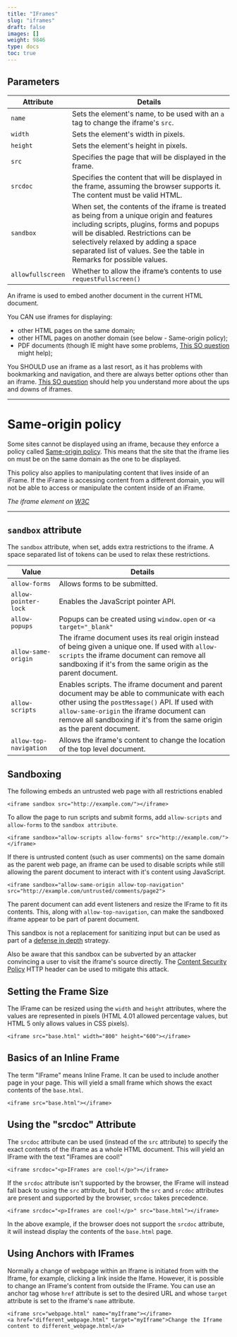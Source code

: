 ```yaml
---
title: "IFrames"
slug: "iframes"
draft: false
images: []
weight: 9846
type: docs
toc: true
---
```


## Parameters
| Attribute | Details |  
| --------- | ------- |  
| `name` | Sets the element's name, to be used with an `a` tag to change the iframe's `src`. |
| `width` | Sets the element's width in pixels. |
| `height` | Sets the element's height in pixels. |
| `src` | Specifies the page that will be displayed in the frame. |
| `srcdoc` | Specifies the content that will be displayed in the frame, assuming the browser supports it. The content must be valid HTML. |
| `sandbox` | When set, the contents of the iframe is treated as being from a unique origin and features including scripts, plugins, forms and popups will be disabled. Restrictions can be selectively relaxed by adding a space separated list of values. See the table in Remarks for possible values. |
| `allowfullscreen` | Whether to allow the iframe’s contents to use `requestFullscreen()` |


An iframe is used to embed another document in the current HTML document.

You CAN use iframes for displaying:
 - other HTML pages on the same domain;
 - other HTML pages on another domain (see below - Same-origin policy); 
 - PDF documents (though IE might have some problems, [This SO question][1] might help);

You SHOULD use an iframe as a last resort, as it has problems with bookmarking and navigation, and there are always better options other than an iframe. [This SO question][2] should help you understand more about the ups and downs of iframes.

***

Same-origin policy
==================
Some sites cannot be displayed using an iframe, because they enforce a policy called [Same-origin policy][3]. This means that the site that the iframe lies on must be on the same domain as the one to be displayed.

This policy also applies to manipulating content that lives inside of an iFrame. If the iFrame is accessing content from a different domain, you will not be able to access or manipulate the content inside of an iFrame.

*The iframe element on [W3C][4]*

***
## `sandbox` attribute ##

The `sandbox` attribute, when set, adds extra restrictions to the iframe. A space separated list of tokens can be used to relax these restrictions.

| Value | Details |
| ----- | ------- |
| `allow-forms` | Allows forms to be submitted. |
| `allow-pointer-lock` | Enables the JavaScript pointer API. |
| `allow-popups` | Popups can be created using `window.open` or `<a target="_blank"` |
| `allow-same-origin` | The iframe document uses its real origin instead of being given a unique one. If used with `allow-scripts` the iframe document can remove all sandboxing if it's from the same origin as the parent document. |
| `allow-scripts` | Enables scripts. The iframe document and parent document may be able to communicate with each other using the `postMessage()` API.  If used with `allow-same-origin` the iframe document can remove all sandboxing if it's from the same origin as the parent document. |
| `allow-top-navigation` | Allows the iframe's content to change the location of the top level document. |


  [1]: http://stackoverflow.com/questions/12974115/how-to-open-a-pdf-file-in-an-iframe
  [2]: http://stackoverflow.com/questions/362730/are-iframes-considered-bad-practice
  [3]: https://en.wikipedia.org/wiki/Same-origin_policy
  [4]: https://www.w3.org/TR/html5/embedded-content-0.html#the-iframe-element

## Sandboxing
The following embeds an untrusted web page with all restrictions enabled

    <iframe sandbox src="http://example.com/"></iframe>

To allow the page to run scripts and submit forms, add `allow-scripts` and `allow-forms` to the `sandbox attribute`.

    <iframe sandbox="allow-scripts allow-forms" src="http://example.com/"></iframe>

If there is untrusted content (such as user comments) on the same domain as the parent web page, an iframe can be used to disable scripts while still allowing the parent document to interact with it's content using JavaScript.

    <iframe sandbox="allow-same-origin allow-top-navigation" src="http://example.com/untrusted/comments/page2">

The parent document can add event listeners and resize the IFrame to fit its contents. This, along with `allow-top-navigation`, can make the sandboxed iframe appear to be part of parent document.

This sandbox is not a replacement for sanitizing input but can be used as part of a [defense in depth](https://en.wikipedia.org/wiki/Defense_in_depth_%28computing%29) strategy.

Also be aware that this sandbox can be subverted by an attacker convincing a user to visit the iframe's source directly. The [Content Security Policy](https://w3c.github.io/webappsec-csp/#directive-sandbox) HTTP header can be used to mitigate this attack.

## Setting the Frame Size
The IFrame can be resized using the `width` and `height` attributes, where the values are represented in pixels (HTML 4.01 allowed percentage values, but HTML 5 only allows values in CSS pixels).

    <iframe src="base.html" width="800" height="600"></iframe>

## Basics of an Inline Frame
The term "IFrame" means Inline Frame. It can be used to include another page in your page. This will yield a small frame which shows the exact contents of the `base.html`.

    <iframe src="base.html"></iframe>

## Using the "srcdoc" Attribute
The `srcdoc` attribute can be used (instead of the `src` attribute) to specify the exact contents of the iframe as a whole HTML document. This will yield an IFrame with the text "IFrames are cool!"

    <iframe srcdoc="<p>IFrames are cool!</p>"></iframe>

If the `srcdoc` attribute isn't supported by the browser, the IFrame will instead fall back to using the `src` attribute, but if both the `src` and `srcdoc` attributes are present and supported by the browser, `srcdoc` takes precedence.

    <iframe srcdoc="<p>Iframes are cool!</p>" src="base.html"></iframe>

In the above example, if the browser does not support the `srcdoc` attribute, it will instead display the contents of the `base.html` page.

## Using Anchors with IFrames
Normally a change of webpage within an Iframe is initiated from with the Iframe, for example, clicking a link inside the Ifame.  However, it is possible to change an IFrame's content from outside the IFrame. You can use an anchor tag whose `href` attribute is set to the desired URL and whose `target` attribute is set to the iframe's `name` attribute.

    <iframe src="webpage.html" name="myIframe"></iframe>
    <a href="different_webpage.html" target="myIframe">Change the Iframe content to different_webpage.html</a>

